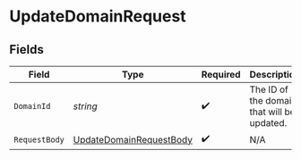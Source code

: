# UpdateDomainRequest


## Fields

| Field                                                                         | Type                                                                          | Required                                                                      | Description                                                                   |
| ----------------------------------------------------------------------------- | ----------------------------------------------------------------------------- | ----------------------------------------------------------------------------- | ----------------------------------------------------------------------------- |
| `DomainId`                                                                    | *string*                                                                      | :heavy_check_mark:                                                            | The ID of the domain that will be updated.                                    |
| `RequestBody`                                                                 | [UpdateDomainRequestBody](../../Models/Operations/UpdateDomainRequestBody.md) | :heavy_check_mark:                                                            | N/A                                                                           |